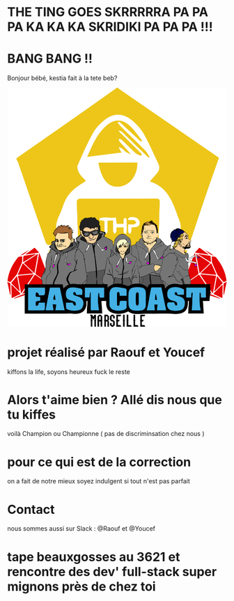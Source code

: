 # THE TING GOES SKRRRRRA PA PA PA KA KA KA SKRIDIKI PA PA PA !!!

# BANG BANG !!
Bonjour bébé, kestia fait à la tete beb?

![alt tag](2.png)

# projet réalisé par Raouf et Youcef 
kiffons la life, soyons heureux fuck le reste




# Alors t'aime bien ? Allé dis nous que tu kiffes 

voilà Champion ou Championne ( pas de discriminsation chez nous )


# pour ce qui est de la correction
on a fait de notre mieux soyez indulgent si tout n'est pas parfait 

# Contact
nous sommes aussi sur Slack : @Raouf et @Youcef 

# tape beauxgosses au 3621 et rencontre des dev' full-stack super mignons près de chez toi
